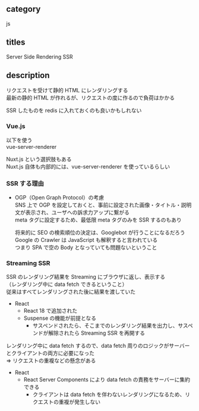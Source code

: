 ## category

js

## titles

Server Side Rendering
SSR

## description

リクエストを受けて静的 HTML にレンダリングする  
最新の静的 HTML が作れるが、リクエストの度に作るので負荷はかかる

SSR したものを redis に入れておくのも良いかもしれない

### Vue.js

以下を使う  
vue-server-renderer

Nuxt.js という選択肢もある  
Nuxt.js 自体も内部的には、vue-server-renderer を使っているらしい

### SSR する理由

- OGP（Open Graph Protocol）の考慮  
  SNS 上で OGP を設定しておくと、事前に設定された画像・タイトル・説明文が表示され、ユーザへの訴求力アップに繋がる  
  meta タグに設定するため、最低限 meta タグのみを SSR するのもあり

  将来的に SEO の検索順位の決定は、Googlebot が行うことになるだろう  
  Google の Crawler は JavaScript も解釈すると言われている  
  つまり SPA で空の Body となっていても問題ないということ

### Streaming SSR

SSR のレンダリング結果を Streaming にブラウザに返し、表示する  
（レンダリング中に data fetch できるということ）  
従来はすべてレンダリングされた後に結果を渡していた

- React
  - React 18 で追加された
  - Suspense の機能が前提となる
    - サスペンドされたら、そこまでのレンダリング結果を出力し、サスペンドが解除されたら Streaming SSR を再開する

レンダリング中に data fetch するので、data fetch 周りのロジックがサーバーとクライアントの両方に必要になった  
⇒ リクエストの重複などの懸念がある

- React
  - React Server Components により data fetch の責務をサーバーに集約できる
    - クライアントは data fetch を伴わないレンダリングになるため、リクエストの重複が発生しない
